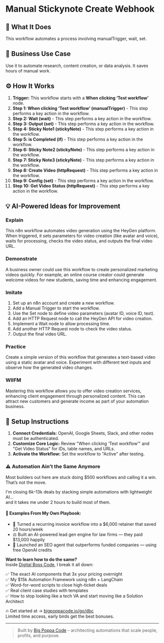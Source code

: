 # Manual Stickynote Create Webhook

## 🚀 What It Does
This workflow automates a process involving manualTrigger, wait, set.

## 💼 Business Use Case
Use it to automate research, content creation, or data analysis. It saves hours of manual work.

## ⚙️ How It Works
1.  **Trigger:** This workflow starts with a **When clicking ‘Test workflow’** node.
2. **Step 1: When clicking ‘Test workflow’ (manualTrigger)** - This step performs a key action in the workflow.
3. **Step 2: Wait (wait)** - This step performs a key action in the workflow.
4. **Step 3: Output (set)** - This step performs a key action in the workflow.
5. **Step 4: Sticky Note1 (stickyNote)** - This step performs a key action in the workflow.
6. **Step 5: is Completed (if)** - This step performs a key action in the workflow.
7. **Step 6: Sticky Note2 (stickyNote)** - This step performs a key action in the workflow.
8. **Step 7: Sticky Note3 (stickyNote)** - This step performs a key action in the workflow.
9. **Step 8: Create Video (httpRequest)** - This step performs a key action in the workflow.
10. **Step 9: Config (set)** - This step performs a key action in the workflow.
11. **Step 10: Get Video Status (httpRequest)** - This step performs a key action in the workflow.

## 💡 AI-Powered Ideas for Improvement
### Explain
This n8n workflow automates video generation using the HeyGen platform. When triggered, it sets parameters for video creation (like avatar and voice), waits for processing, checks the video status, and outputs the final video URL.

### Demonstrate
A business owner could use this workflow to create personalized marketing videos quickly. For example, an online course creator could generate welcome videos for new students, saving time and enhancing engagement.

### Imitate
1. Set up an n8n account and create a new workflow.
2. Add a Manual Trigger to start the workflow.
3. Use the Set node to define video parameters (avatar ID, voice ID, text).
4. Add an HTTP Request node to call the HeyGen API for video creation.
5. Implement a Wait node to allow processing time.
6. Add another HTTP Request node to check the video status.
7. Output the final video URL.

### Practice
Create a simple version of this workflow that generates a text-based video using a static avatar and voice. Experiment with different text inputs and observe how the generated video changes.

### WIIFM
Mastering this workflow allows you to offer video creation services, enhancing client engagement through personalized content. This can attract new customers and generate income as part of your automation business.

## 🔧 Setup Instructions
1. **Connect Credentials:** OpenAI, Google Sheets, Slack, and other nodes must be authenticated.
2. **Customize Core Logic:** Review "When clicking ‘Test workflow’" and "Get Video Status" for IDs, table names, and URLs.
3. **Activate the Workflow:** Set the workflow to "Active" after testing.

### ⚠️ Automation Ain’t the Same Anymore

Most builders out here are stuck doing $500 workflows and calling it a win.  
That’s not the move.  

I'm closing $6k–$13k deals by stacking simple automations with lightweight AI...  
and it takes me under 2 hours to build most of them.

#### 🧠 Examples From My Own Playbook:
- 🔁 Turned a recurring invoice workflow into a $6,000 retainer that saved 20 hours/week  
- ⚖️ Built an AI-powered lead gen engine for law firms — they paid $13,000 happily  
- 🚀 Launched an SEO agent that outperforms funded companies — using free OpenAI credits  

**Want to learn how to do the same?**  
Inside [Digital Boss Code](https://bigpoppacode.io/go/dbc), I break it all down:

✅ The exact AI components that 3x your pricing overnight  
✅ My $15k Automation Framework using n8n + LangChain  
✅ Word-for-word scripts to close high-ticket deals  
✅ Real client case studies with templates  
✅ How to stop looking like a tech VA and start moving like a Solution Architect  

🔥 Get started at → [bigpoppacode.io/go/dbc](https://bigpoppacode.io/go/dbc)  
Limited time access, early birds get the best bonuses.

---
> Built by [Big Poppa Code](https://bigpoppacode.io) – architecting automations that scale people, profits, and purpose.
